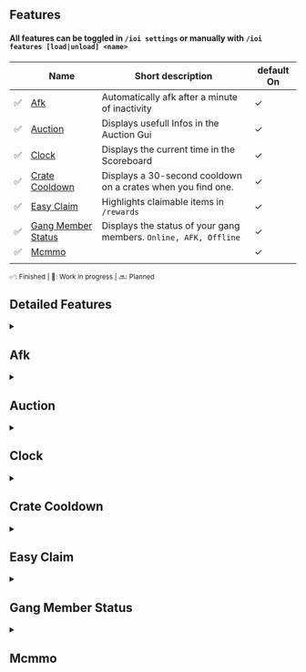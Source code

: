 ## Features

#### All features can be toggled in `/ioi settings` or manually with `/ioi features [load|unload] <name>`

[1]: https://minecraft.wiki/images/Invicon_Diamond_Pickaxe.png
[2]: https://minecraft.wiki/images/Invicon_Diamond_Hoe.png
[3]: https://minecraft.wiki/images/Invicon_Fishing_Rod.png
[4]: https://minecraft.wiki/images/Invicon_Compass.gif

|     | Name                                      | Short description                                                | default On |
| --- | ----------------------------------------- | ---------------------------------------------------------------- | ---------- |
| ✅  | [Afk](#afk)                               | Automatically afk after a minute of inactivity                   | ✓          |
| ✅  | [Auction](#auction)                       | Displays usefull Infos in the Auction Gui                        | ✓          |
| ✅  | [Clock](#clock)                           | Displays the current time in the Scoreboard                      | ✓          |
| ✅  | [Crate Cooldown](#crate-cooldown)         | Displays a 30-second cooldown on a crates when you find one.     | ✓          |
| ✅  | [Easy Claim](#easy-claim)                 | Highlights claimable items in `/rewards`                         | ✓          |
| ✅  | [Gang Member Status](#gang-member-status) | Displays the status of your gang members. `Online, AFK, Offline` | ✓          |
| ✅  | [Mcmmo](#mcmmo)                           |                                                                  | ✓          |
|     |                                           |                                                                  |            |

<sub>✅: Finished | 🚧: Work in progress | 🔜: Planned</sub>

## Detailed Features

<details id='afk'>
<summary><h2>Afk</summary>

- Automatically sets your status to AFK after a minute of inactivity.

- ### Settings:
  - `General → AFK → Enabled`: Enables or disables the AFK feature.
  - `General → AFK → AFK Time`: The time in minutes after which you are considered AFK.

</details>

<details id='auction'>
<summary><h2>Auction</summary>

- Displays price per unit for stacked items when you hover them.
- Displays the current sorting mode of the auction house.

  ![Preview](https://i.imgur.com/WEpxXWF.png) ![Preview](https://i.imgur.com/SATRlRP.png)

- ### Settings:
  - `General → Auction → Sorting Mode`: Toggle weather the sort mode of the auction house is shown.
  - `General → Auction → Price Per Unit`: Toggle weather the price per unit is shown.

</details>

<details id='clock'>
<summary><h2>Clock</summary>

- Displays your current time in the Scoreboard.

  ![Preview](https://i.imgur.com/gK68Bnw.png)

- ### Settings:
  - `General → Clock → Enabled`: Enables or disables the Clock feature.
  - `General → Clock → Display Mode`: Choose between different display modes. (Scoreboard, HUD)

</details>

<details id='crate-cooldown'>
<summary><h2>Crate Cooldown</summary>

- Displays a 30-second cooldown on a crates when you find one.

  ![Preview](https://i.imgur.com/7SOWLaO.gif)

- ### Settings:
  - `General → Crate Cooldown`: Enables or disables the Crate Cooldown feature.

</details>

<details id='easy-claim'>
<summary><h2>Easy Claim</summary>

- Highlights claimable items in `/rewards`.
- Sets the stack size of the item to the claimable amount.

  ![Preview](https://i.imgur.com/hg4DjuQ.png)

- ### Settings:
  - `General → Easy Claim → Enabled`: Enables or disables the Easy Claim feature.
  - `General → Easy Claim → Highlight Color`: The color of the highlight.
  - `General → Easy Claim → Change Stack Size`: Enables or disables the stack size change.

</details>

<details id='gang-member-status'>
<summary><h2>Gang Member Status</summary>

- Displays the status of your gang members. (Only works for your own gang)

  > [!IMPORTANT] This only works for your own gang.

  ![Preview](https://i.imgur.com/ktwEEZR.png)

- ### Settings:
  - `General → Gang Member Status`: Enables or disables the Gang Member Status feature.
  </details>

<details id='mcmmo'>
<summary><h2>Mcmmo</summary>

- Displays the cooldown of all abilities.
- Displays the remaining time of the abilities.
- Displays the remaining time for the next skill level.

  ![Preview](https://i.imgur.com/vpAgxTB.png) ![Preview](https://i.imgur.com/QSxxEsG.gif)

- ### Settings:
  - `General → Mcmmo → Enabled`: Enables or disables the Mcmmo feature.
  - `General → Mcmmo → Show Cooldown`: Enables or disables the cooldown display.
  - `General → Mcmmo → Next Level Estimate`: Enables or disables the next level estimate.

</details>

